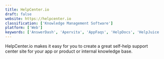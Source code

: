 ```yaml
---
title: HelpCenter.io
draft: false 
website: https://helpcenter.io
classification: ['Knowledge Management Software']
platform: ['Web']
keywords: ['AnswerDash', 'Apervita', 'AppFaqs', 'HelpDocs', 'HelpJuice', 'HelpSite', 'Kurogo Mobile Platform', 'Magentrix', 'SkipFlag', 'SlimFAQ', 'Support Hero', 'TheBrain', 'Tictail', 'Waves Insights', 'iService', 'nanoRep', 'phpMyFAQ']
---
```

HelpCenter.io makes it easy for you to create a great self-help support center site for your app or product or internal knowledge base.